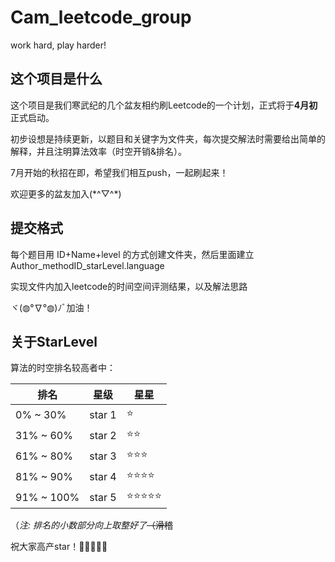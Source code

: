 # Cam_leetcode_group
work hard, play harder!

## 这个项目是什么

这个项目是我们寒武纪的几个盆友相约刷Leetcode的一个计划，正式将于**4月初**正式启动。

初步设想是持续更新，以题目和关键字为文件夹，每次提交解法时需要给出简单的解释，并且注明算法效率（时空开销&排名）。

7月开始的秋招在即，希望我们相互push，一起刷起来！

欢迎更多的盆友加入(\*^▽^\*)

## 提交格式

每个题目用 ID+Name+level 的方式创建文件夹，然后里面建立  Author_methodID_starLevel.language

实现文件内加入leetcode的时间空间评测结果，以及解法思路

ヾ(◍°∇°◍)ﾉﾞ加油！

## 关于StarLevel

算法的时空排名较高者中：

| 排名   |  星级  |  星星 |
| ----   |  ----  | --- |
| 0% ~ 30%   | star 1 |⭐            |
| 31% ~ 60%  | star 2 |⭐⭐          |
| 61% ~ 80%  | star 3 |⭐⭐⭐       |
| 81% ~ 90%  | star 4 |⭐⭐⭐⭐     |
| 91% ~ 100% | star 5 |⭐⭐⭐⭐⭐    |

（*注: 排名的小数部分向上取整好了*~~（滑稽~~

祝大家高产star！🌟🌟🌟🌟🌟
